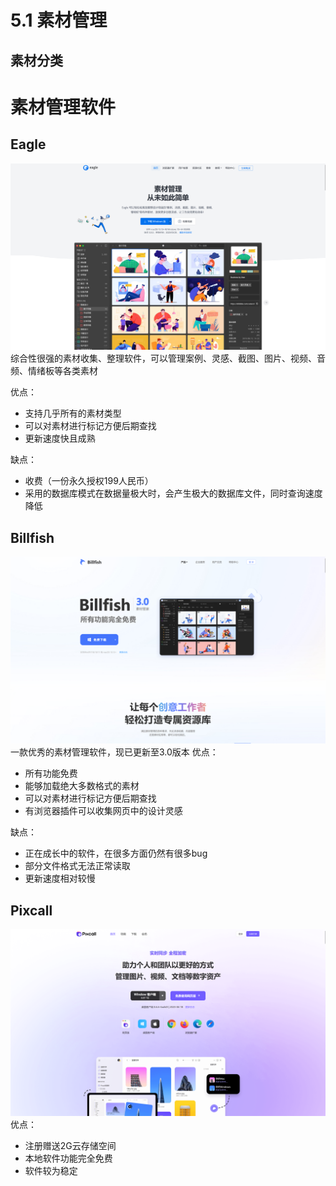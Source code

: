 # 5.1 素材管理

## 素材分类

# 素材管理软件
## Eagle
![../data/Pasted image 20230422020507.png](../data/Pasted%20image%2020230422020507.png)
综合性很强的素材收集、整理软件，可以管理案例、灵感、截图、图片、视频、音频、情绪板等各类素材

优点：
- 支持几乎所有的素材类型
- 可以对素材进行标记方便后期查找
- 更新速度快且成熟

缺点：
- 收费（一份永久授权199人民币）
- 采用的数据库模式在数据量极大时，会产生极大的数据库文件，同时查询速度降低
## Billfish
![../data/Pasted image 20230422124403.png](../data/Pasted%20image%2020230422124403.png)
一款优秀的素材管理软件，现已更新至3.0版本
优点：
- 所有功能免费
- 能够加载绝大多数格式的素材
- 可以对素材进行标记方便后期查找
- 有浏览器插件可以收集网页中的设计灵感

缺点：
- 正在成长中的软件，在很多方面仍然有很多bug
- 部分文件格式无法正常读取
- 更新速度相对较慢

## Pixcall
![../data/Pasted image 20230422130146.png](../data/Pasted%20image%2020230422130146.png)
优点：
- 注册赠送2G云存储空间
- 本地软件功能完全免费
- 软件较为稳定